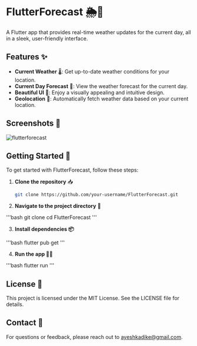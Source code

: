 # FlutterForecast 🌦️📱

A Flutter app that provides real-time weather updates for the current day, all in a sleek, user-friendly interface.

## Features ✨

- **Current Weather** 🌡️: Get up-to-date weather conditions for your location.
- **Current Day Forecast** 📅: View the weather forecast for the current day.
- **Beautiful UI** 🎨: Enjoy a visually appealing and intuitive design.
- **Geolocation** 📍: Automatically fetch weather data based on your current location.

## Screenshots 📸

![flutterforecast](https://github.com/user-attachments/assets/9d75729a-5acf-4bb6-b5b2-4bbd341cc5fc)

## Getting Started 🚀

To get started with FlutterForecast, follow these steps:

1. **Clone the repository** 📥

   ```bash
   git clone https://github.com/your-username/FlutterForecast.git

2. **Navigate to the project directory** 📂

'''bash
 git clone cd FlutterForecast
 '''

3. **Install dependencies 📦**

'''bash
  flutter pub get
  '''
  
4. **Run the app 🏃‍♂️**

'''bash
  flutter run
  '''

## License 📜

This project is licensed under the MIT License. See the LICENSE file for details.

## Contact 📧

For questions or feedback, please reach out to ayeshkadike@gmail.com.
